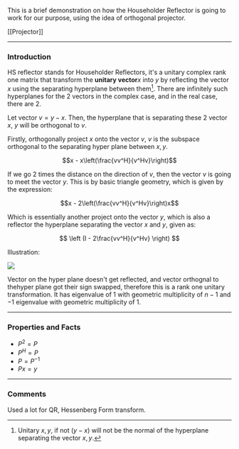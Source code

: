 This is a brief demonstration on how the Householder Reflector is going to work for our purpose, using the idea of orthogonal projector. 

[[Projector]]

---
### **Introduction**

HS reflector stands for Householder Reflectors, it's a unitary complex rank one matrix that transform the **unitary vector**$x$ into $y$ by reflecting the vector $x$ using the separating hyperplane between them[^1]. There are infinitely such hyperplanes for the 2 vectors in the complex case, and in the real case, there are 2. 

Let vector $v = y - x$. Then, the hyperplane that is separating these 2 vector $x$, $y$ will be orthogonal to $v$.

Firstly, orthogonally project $x$ onto the vector $v$, $v$ is the subspace orthogonal to the separating hyper plane between $x, y$. 

$$x - x\left(\frac{vv^H}{v^Hv}\right)$$

If we go 2 times the distance on the direction of $v$, then the vector $v$ is going to meet the vector $y$. This is by basic triangle geometry, which is given by the expression: 

$$x - 2\left(\frac{vv^H}{v^Hv}\right)x$$

Which is essentially another project onto the vector $y$, which is also a reflector the hyperplane separating the vector $x$ and $y$, given as: 

$$
\left (I - 2\frac{vv^H}{v^Hv} \right)
$$

Illustration: 

![](HS_Reflector%201.jpeg)

Vector on the hyper plane doesn't get reflected, and vector orthognal to thehyper plane got their sign swapped, therefore this is a rank one unitary transformation. It has eigenvalue of $1$ with geometric multiplicity of $n - 1$ and $-1$ eigenvalue with geometric multiplicity of $1$. 

---
### **Properties and Facts**

* $P^2 = P$
* $P^H = P$
* $P = P^{-1}$
* $Px = y$

---
### **Comments**

Used a lot for QR, Hessenberg Form transform. 

[^1]: Unitary $x, y$, if not $(y - x)$ will not be the normal of the hyperplane separating the vector $x, y$. 

